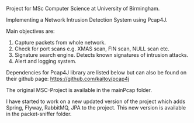 Project for MSc Computer Science at University of Birmingham.

Implementing a Network Intrusion Detection System using Pcap4J. 

Main objectives are:
1) Capture packets from whole network.
2) Check for port scans e.g. XMAS scan, FIN scan, NULL scan etc.
3) Signature search engine. Detects known signatures of intrusion attacks. 
3) Alert and logging system.

Dependencies for Pcap4J library are listed below but can also be found on their github page: https://github.com/kaitoy/pcap4j

The original MSC-Project is available in the mainPcap folder.

I have started to work on a new updated version of the project which adds Spring, Flyway, RabbitMQ, JPA to the project.
This new version is available in the packet-sniffer folder.
